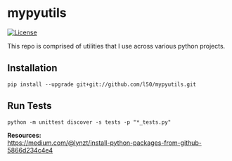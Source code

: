 # mypyutils
[![License](http://img.shields.io/:license-mit-blue.svg)](https://github.com/l50/mypyutils/blob/master/LICENSE)

This repo is comprised of utilities that I use across various python projects.

## Installation
```
pip install --upgrade git+git://github.com/l50/mypyutils.git
```

## Run Tests
```
python -m unittest discover -s tests -p "*_tests.py"
```

**Resources:**  
https://medium.com/@lynzt/install-python-packages-from-github-5866d234c4e4
